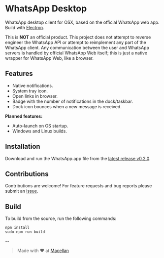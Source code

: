 # WhatsApp Desktop

WhatsApp desktop client for OSX, based on the official WhatsApp web app. Build with [Electron](http://electron.atom.io/).  

This is **NOT** an official product. This project does not attempt to reverse engineer the WhatsApp API or attempt to reimplement any part of the WhatsApp client. Any communication between the user and WhatsApp servers is handled by official WhatsApp Web itself; this is just a native wrapper for WhatsApp Web, like a browser.

## Features

* Native notifications.  
* System tray icon.  
* Open links in browser.  
* Badge with the number of notifications in the dock/taskbar.  
* Dock icon bounces when a new message is received.

**Planned features:**  

* Auto-launch on OS startup.  
* Windows and Linux builds.  

## Installation

Download and run the WhatsApp.app file from the [latest release v0.2.0](https://github.com/bcalik/Whatsapp-Desktop/releases/download/v0.2.0/WhatsApp-OSX.zip).

## Contributions

Contributions are welcome! For feature requests and bug reports please submit an [issue](https://github.com/bcalik/Whatsapp-Desktop/issues).

## Build

To build from the source, run the following commands:  

`npm install`  
`sudo npm run build`  

--

> Made with :heart: at [Macellan](http://macellan.net)
